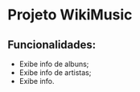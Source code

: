 # Projeto WikiMusic

## Funcionalidades:

- Exibe info de albuns;
- Exibe info de artistas;
- Exibe info.


